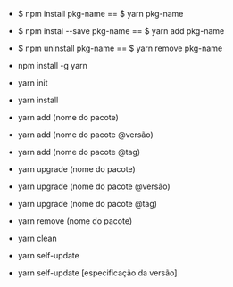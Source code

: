 - $ npm install pkg-name == $ yarn pkg-name
- $ npm instal --save pkg-name == $ yarn add pkg-name
- $ npm uninstall pkg-name == $ yarn remove pkg-name

- npm install -g yarn

- yarn init
- yarn install

- yarn add (nome do pacote)
- yarn add (nome do pacote @versão)
- yarn add (nome do pacote @tag)

- yarn upgrade (nome do pacote)
- yarn upgrade (nome do pacote @versão)
- yarn upgrade (nome do pacote @tag)

- yarn remove (nome do pacote)

- yarn clean

- yarn self-update
- yarn self-update [especificação da versão]
